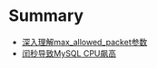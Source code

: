 # Summary

* [深入理解max_allowed_packet参数](max_allowed_packet.md)
* [闰秒导致MySQL CPU飙高](leap_seconds.md)
